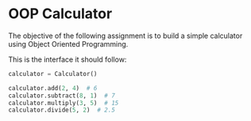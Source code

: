 # OOP Calculator

The objective of the following assignment is to build a simple calculator using Object Oriented Programming.

This is the interface it should follow:

```python
calculator = Calculator()

calculator.add(2, 4)  # 6
calculator.subtract(8, 1)  # 7
calculator.multiply(3, 5)  # 15
calculator.divide(5, 2)  # 2.5
```
